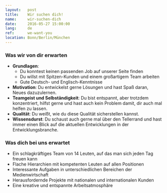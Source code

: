 ```yaml
---
layout:   post
title:    Wir suchen dich!
name:     wir-suchen-dich
date:     2016-05-27 15:00:00
lang:     de
ref:      we-want-you
location: Bonn/Berlin/München
---
```


### Was wir von dir erwarten

- **Grundlagen**:
    + Du konntest keinen passenden Job auf unserer Seite finden
    + Du willst mit Spitzen-Kunden und einem großartigem Team arbeiten
    + Gute Deutsch- und Englisch-Kenntnisse
- **Motivation**: Du entwickelst gerne Lösungen und hast Spaß daran, Neues dazuzulernen.
- **Teamgeist und Selbständigkeit**: Du bist entspannt, aber trotzdem konzentriert, hilfst gerne und hast auch kein Problem damit, dir auch mal helfen zu lassen.
- **Qualität**: Du weißt, wie du diese Qualität sicherstellen kannst.
- **Wissensdurst**: Du schaust auch gerne mal über den Tellerrand und hast immer einen Blick auf die aktuellen Entwicklungen in der Entwicklungsbranche.

### Was dich bei uns erwartet

- Ein schlagkräftiges Team von 14 Leuten, auf das man sich jeden Tag freuen kann
- Flache Hierarchien mit kompetenten Leuten auf allen Positionen
- Interessante Aufgaben in unterschiedlichen Bereichen der Medienwirtschaft
- Herausfordernde Projekte mit nationalen und internationalen Kunden
- Eine kreative und entspannte Arbeitsatmosphäre
